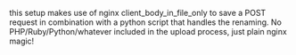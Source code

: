 this setup makes use of nginx client_body_in_file_only to save a POST request in combination with a python script that handles the renaming.
No PHP/Ruby/Python/whatever included in the upload process, just plain nginx magic!

